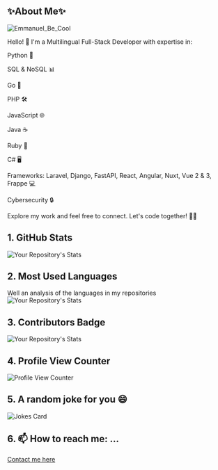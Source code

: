 ## ✨About Me✨

![Emmanuel_Be_Cool](https://github.com/Emmanuel1017/Emmanuel1017/assets/41972019/1f99878a-ed31-4dad-a1ae-6bed6792ed04)



Hello! 👋 I'm a Multilingual Full-Stack Developer with expertise in:

Python 🐍

SQL & NoSQL 📊

Go 🚀

PHP 🛠️

JavaScript 🌐

Java ☕

Ruby 💎

C# 🖥️


Frameworks: Laravel, Django, FastAPI, React, Angular, Nuxt, Vue 2 & 3, Frappe 💻

Cybersecurity 🔒

Explore my work and feel free to connect. Let's code together! 🚀🌟






## 1. GitHub Stats
![Your Repository's Stats](https://github-readme-stats.vercel.app/api?username=Emmanuel1017&show_icons=true)
## 2. Most Used Languages
Well an analysis of the languages in my repositories
<br/>
![Your Repository's Stats](https://github-readme-stats.vercel.app/api/top-langs/?username=Emmanuel1017&theme=blue-green)
## 3. Contributors Badge
![Your Repository's Stats](https://contrib.rocks/image?repo=Emmanuel1017/Emmanuel1017)
## 4. Profile View Counter
![Profile View Counter](https://komarev.com/ghpvc/?username=Emmanuel1017)
## 5. A random joke for you 😄
![Jokes Card](https://readme-jokes.vercel.app/api)
## 6.  📫 How to reach me: ...
<a href="https://emmanuel.cariboudevs.com/"> Contact me here </a>




<!--
**Emmanuel1017/Emmanuel1017** is a ✨ _special_ ✨ repository because its `README.md` (this file) appears on your GitHub profile.

Here are some ideas to get you started:

- 🔭 I’m currently working on ...
- 🌱 I’m currently learning ...
- 👯 I’m looking to collaborate on ...
- 🤔 I’m looking for help with ...
- 💬 Ask me about ...
- 📫 How to reach me: ...
- 😄 Pronouns: ...
- ⚡ Fun fact: ...
-->
